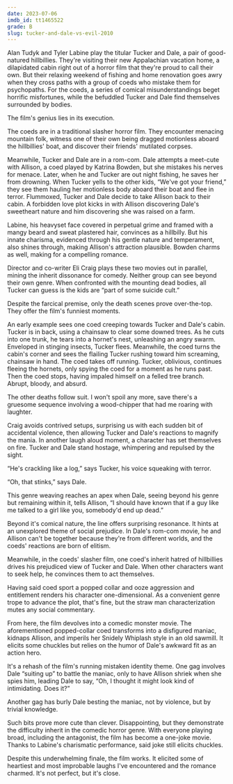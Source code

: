 ```yaml
---
date: 2023-07-06
imdb_id: tt1465522
grade: B
slug: tucker-and-dale-vs-evil-2010
---
```


Alan Tudyk and Tyler Labine play the titular Tucker and Dale, a pair of good-natured hillbillies. They're visiting their new Appalachian vacation home, a dilapidated cabin right out of a horror film that they're proud to call their own. But their relaxing weekend of fishing and home renovation goes awry when they cross paths with a group of coeds who mistake them for psychopaths. For the coeds, a series of comical misunderstandings beget horrific misfortunes, while the befuddled Tucker and Dale find themselves surrounded by bodies.

<!-- end -->

The film's genius lies in its execution.

The coeds are in a traditional slasher horror film. They encounter menacing mountain folk, witness one of their own being dragged motionless aboard the hillbillies' boat, and discover their friends' mutilated corpses.

Meanwhile, Tucker and Dale are in a rom-com. Dale attempts a meet-cute with Allison, a coed played by Katrina Bowden, but she mistakes his nerves for menace. Later, when he and Tucker are out night fishing, he saves her from drowning. When Tucker yells to the other kids, “We've got your friend,” they see them hauling her motionless body aboard their boat and flee in terror. Flummoxed, Tucker and Dale decide to take Allison back to their cabin. A forbidden love plot kicks in with Allison discovering Dale's sweetheart nature and him discovering she was raised on a farm.

Labine, his heavyset face covered in perpetual grime and framed with a mangy beard and sweat plastered hair, convinces as a hillbilly. But his innate charisma, evidenced through his gentle nature and temperament, also shines through, making Allison's attraction plausible. Bowden charms as well, making for a compelling romance.

Director and co-writer Eli Craig plays these two movies out in parallel, mining the inherit dissonance for comedy. Neither group can see beyond their own genre. When confronted with the mounting dead bodies, all Tucker can guess is the kids are “part of some suicide cult.”

Despite the farcical premise, only the death scenes prove over-the-top. They offer the film's funniest moments.

An early example sees one coed creeping towards Tucker and Dale's cabin. Tucker is in back, using a chainsaw to clear some downed trees. As he cuts into one trunk, he tears into a hornet's nest, unleashing an angry swarm. Enveloped in stinging insects, Tucker flees. Meanwhile, the coed turns the cabin's corner and sees the flailing Tucker rushing toward him screaming, chainsaw in hand. The coed takes off running. Tucker, oblivious, continues fleeing the hornets, only spying the coed for a moment as he runs past. Then the coed stops, having impaled himself on a felled tree branch. Abrupt, bloody, and absurd.

The other deaths follow suit. I won't spoil any more, save there's a gruesome sequence involving a wood-chipper that had me roaring with laughter.

Craig avoids contrived setups, surprising us with each sudden bit of accidental violence, then allowing Tucker and Dale's reactions to magnify the mania. In another laugh aloud moment, a character has set themselves on fire. Tucker and Dale stand hostage, whimpering and repulsed by the sight.

“He's crackling like a log,” says Tucker, his voice squeaking with terror.

“Oh, that stinks,” says Dale.

This genre weaving reaches an apex when Dale, seeing beyond his genre but remaining within it, tells Allison, “I should have known that if a guy like me talked to a girl like you, somebody'd end up dead.”

Beyond it's comical nature, the line offers surprising resonance. It hints at an unexplored theme of social prejudice. In Dale's rom-com movie, he and Allison can't be together because they're from different worlds, and the coeds' reactions are born of elitism.

Meanwhile, in the coeds' slasher film, one coed's inherit hatred of hillbillies drives his prejudiced view of Tucker and Dale. When other characters want to seek help, he convinces them to act themselves.

Having said coed sport a popped collar and ooze aggression and entitlement renders his character one-dimensional. As a convenient genre trope to advance the plot, that's fine, but the straw man characterization mutes any social commentary.

From here, the film devolves into a comedic monster movie. The aforementioned popped-collar coed transforms into a disfigured maniac, kidnaps Allison, and imperils her Snidely Whiplash style in an old sawmill. It elicits some chuckles but relies on the humor of Dale's awkward fit as an action hero.

It's a rehash of the film's running mistaken identity theme. One gag involves Dale “suiting up” to battle the maniac, only to have Allison shriek when she spies him, leading Dale to say, “Oh, I thought it might look kind of intimidating. Does it?”

Another gag has burly Dale besting the maniac, not by violence, but by trivial knowledge.

Such bits prove more cute than clever. Disappointing, but they demonstrate the difficulty inherit in the comedic horror genre. With everyone playing broad, including the antagonist, the film has become a one-joke movie. Thanks to Labine's charismatic performance, said joke still elicits chuckles.

Despite this underwhelming finale, the film works. It elicited some of heartiest and most improbable laughs I've encountered and the romance charmed. It's not perfect, but it's close.
